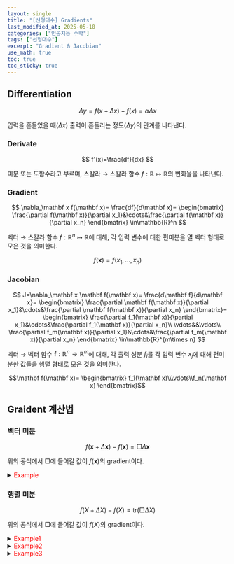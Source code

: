 ```yaml
---
layout: single
title: "[선형대수] Gradients"
last_modified_at: 2025-05-18
categories: ["인공지능 수학"]
tags: ["선형대수"]
excerpt: "Gradient & Jacobian"
use_math: true
toc: true
toc_sticky: true
---
```


## Differentiation

$$
\Delta y=f(x+\Delta x)-f(x)=\alpha\Delta x
$$

입력을 흔들었을 때($\Delta x$) 출력이 흔들리는 정도($\Delta y$)의 관계를 나타낸다.

### Derivate

$$
f'(x)=\frac{df}{dx}
$$

미분 또는 도함수라고 부르며, 스칼라 → 스칼라 함수 $f:\mathbb{R}\mapsto\mathbb{R}$의 변화율을 나타낸다.

### Gradient

$$
\nabla_\mathbf x f(\mathbf x)=
\frac{df}{d\mathbf x}=
\begin{bmatrix}
\frac{\partial f(\mathbf x)}{\partial x_1}&\cdots&\frac{\partial f(\mathbf x)}{\partial x_n}
\end{bmatrix}
\in\mathbb{R}^n
$$

벡터 → 스칼라 함수 $f:\mathbb{R}^n\mapsto\mathbb{R}$에 대해, 각 입력 변수에 대한 편미분을 열 벡터 형태로 모은 것을 의미한다.

$$f(\mathbf x)=f(x_1,\dots,x_n)$$

### Jacobian

$$
J=\nabla_\mathbf x \mathbf f(\mathbf x)=
\frac{d\mathbf f}{d\mathbf x}=
\begin{bmatrix}
\frac{\partial \mathbf f(\mathbf x)}{\partial x_1}&\cdots&\frac{\partial \mathbf f(\mathbf x)}{\partial x_n}
\end{bmatrix}=
\begin{bmatrix}
\frac{\partial f_1(\mathbf x)}{\partial x_1}&\cdots&\frac{\partial f_1(\mathbf x)}{\partial x_n}\\
\vdots&&\vdots\\
\frac{\partial f_m(\mathbf x)}{\partial x_1}&\cdots&\frac{\partial f_m(\mathbf x)}{\partial x_n}
\end{bmatrix}
\in\mathbb{R}^{m\times n}
$$

벡터 → 벡터 함수 $\mathbf f:\mathbb{R}^n\to\mathbb{R}^m$에 대해, 각 출력 성분 $f_i$를 각 입력 변수 $x_j$에 대해 편미분한 값들을 행렬 형태로 모은 것을 의미한다.

$$\mathbf f(\mathbf x)=
\begin{bmatrix}
f_1(\mathbf x)\\\vdots\\f_n(\mathbf x)
\end{bmatrix}$$

## Graident 계산법

### 벡터 미분

$$
f(\mathbf x+\Delta\mathbf x)-f(\mathbf x)=\Box\Delta\mathbf x
$$

위의 공식에서 $\Box$에 들어갈 값이 $f(\mathbf x)$의 gradient이다.

<details>
<summary><font color='red'>Example</font></summary>
<div markdown="1">

1. $\displaystyle\frac{\partial A\mathbf x}{\partial\mathbf x}=A
    ~\rightarrow~A(\mathbf{x}+\Delta\mathbf{x})-A\mathbf{x}=A\Delta\mathbf{x}$
2. $\displaystyle\frac{\partial \mathbf x^\top A\mathbf x}{\partial\mathbf x}=\mathbf x^\top(A+A^\top)
    ~\rightarrow~(\mathbf x+\Delta\mathbf{x})^\top A(\mathbf x+\Delta\mathbf{x})-\mathbf x^\top A\mathbf x=\mathbf x^\top(A+A^\top)\Delta\mathbf{x}$
3. $\displaystyle\frac{\partial\left<\mathbf x\cdot\mathbf x\right>}{\partial\mathbf x}=2\mathbf x^\top
    ~\rightarrow~(\mathbf{x}+\Delta\mathbf{x})^\top(\mathbf{x}+\Delta\mathbf{x})-\mathbf{x}^\top\mathbf{x}=2\mathbf x^\top\Delta\mathbf{x}$

</div>
</details>

### 행렬 미분

$$
f(X+\Delta X)-f(X)=\text{tr}(\Box\Delta X)
$$

위의 공식에서 $\Box$에 들어갈 값이 $f(X)$의 gradient이다.

<details>
<summary><font color='red'>Example1</font></summary>
<div markdown="1">

$$
\frac{\partial \mathbf{a}^\top X\mathbf{b}}{\partial X}=\mathbf b\mathbf a^\top
$$

---

$\text{tr}(\mathbf{a}^\top (X+\Delta X)\mathbf{b}-\mathbf{a}^\top X\mathbf{b})=\text{tr}(\mathbf{a}^\top \Delta X\mathbf{b})=\text{tr}(\mathbf{b}\mathbf{a}^\top \Delta X)$

</div>
</details>

<details>
<summary><font color='red'>Example2</font></summary>
<div markdown="1">

$$
\frac{\partial \log X^{-1}}{\partial X}=X^{-1}
$$

---

$\displaystyle
\text{tr}\big(\log(X+\Delta X)^{-1}-\log X^{-1}\big)
=\text{tr}\big(\log(Y+\Delta Y)-\log Y\big)
=\text{tr}\big(\log(I+Y^{-1}\Delta Y)\big)
$

$\displaystyle
\text{tr}\big(\log(I+Y^{-1}\Delta Y)\big)
\approx\text{tr}(Y^{-1}\Delta Y)
=\text{tr}(-XX^{-1}\Delta XX^{-1})
=\text{tr}(-X^{-1}\Delta X)
$

$\displaystyle
Y=X^{-1}
\rightarrow
(X+\Delta X)(Y+\Delta Y)=I
\rightarrow
XY+X\Delta Y+\Delta XY=I
\rightarrow
\Delta Y=-X^{-1}\Delta XX^{-1}
$

$\displaystyle
\text{tr}\big((X+\Delta X)^{-1}-X^{-1}\big)=\text{tr}\big((Y+\Delta Y)-Y\big)
$

</div>
</details>

<details>
<summary><font color='red'>Example3</font></summary>
<div markdown="1">

$$
\frac{\partial\ln \lvert aX\rvert}{\partial X}=X^{-1}
$$

---

$\displaystyle
\text{tr}\big(\ln\text{det}(aX+a\Delta X)-\ln\text{det}(aX)\big)
=\text{tr}\big(\ln\frac{\text{det}(aX)\text{det}(I+X^{-1}\Delta X)}{\text{det}(aX)}\big)
=\text{tr}\big(\ln\text{det}(I+X^{-1}\Delta X)\big)
$

$\displaystyle
\text{tr}\big(\ln\text{det}(I+X^{-1}\Delta X)\big)
\approx\text{tr}\big(\ln(1+\text{tr}(X^{-1}\Delta X))\big)
\approx\text{tr}(X^{-1}\Delta X)
$

</div>
</details>
